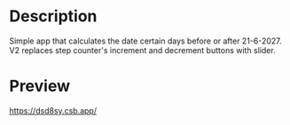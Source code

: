 # Description

Simple app that calculates the date certain days before or after 21-6-2027. V2 replaces step counter's increment and decrement buttons with slider.

# Preview

https://dsd8sy.csb.app/
